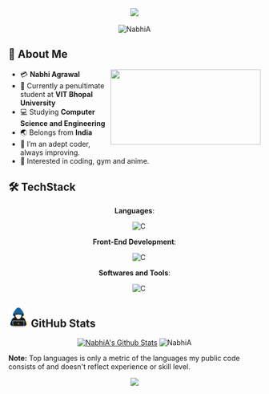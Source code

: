<div align="center">
<!--   <img src="https://readme-typing-svg.herokuapp.com?font=Architects+Daughter&color=%2338C2FF&size=50&center=true&vCenter=true&height=60&width=600&lines=Helloo!!+Myself+Nabhi+%3C3;Welcome+to+my+profile!" alt="Title"></img> -->
<a href="https://github.com/DenverCoder1/readme-typing-svg"><img src="https://readme-typing-svg.herokuapp.com?font=Time+New+Roman&color=%23C8BE25&size=25&center=true&vCenter=true&width=600&height=100&lines=Hello!!+Welcome+to+my+profile;Myself+Nabhi+:)"></a>

</div>
<p align="center"> 
	<img src="https://komarev.com/ghpvc/?username=NabhiA&label=Profile%20views&color=0047AB&style=plastic?" alt="NabhiA" height=25px, width=160px/> 
</p>

## 🗿 About Me


- :credit_card: **Nabhi Agrawal** <img src="https://c.tenor.com/NzrqQHFBVz8AAAAj/kitty-transparent.gif" height="150" width="300" align="right"/>
- :school: Currently a penultimate student at **VIT Bhopal University**
- 💻 Studying **Computer Science and Engineering**
- :earth_asia: Belongs from **India**
- :penguin: I’m an adept coder, always improving. 
- :monocle_face: Interested in coding, gym and anime.

## 🛠️ TechStack 


<div align="center">
	
 **Languages**:
<p align="center"> 
  &emsp; 
    <img alt="C" src="https://skillicons.dev/icons?i=cpp,python,java&theme=dark">
</p>

  
<!--     [![My Skills](https://skillicons.dev/icons?i=cpp,python,java,c&theme=dark)](https://skillicons.dev) -->
  
<!--     ![C++](https://img.shields.io/badge/C++%20-%2300599C.svg?style=for-the-badge&logo=c%2B%2B&logoColor=white)
    ![Python](https://img.shields.io/badge/Python%20-%2314354C.svg?style=for-the-badge&logo=python&logoColor=white) -->
**Front-End Development**:
<p align="center"> 
  &emsp; 
    <img alt="C" src="https://skillicons.dev/icons?i=html,css,js,react,nodejs,tailwind&theme=dark">
</p>
  
<!--     [![My Skills](https://skillicons.dev/icons?i=html,css,js,react,nodejs,tailwind&theme=dark)](https://skillicons.dev) -->

<!--    ![HTML5](https://img.shields.io/badge/HTML5%20-%23E34F26.svg?style=for-the-badge&logo=html5&logoColor=white)
   ![CSS3](https://img.shields.io/badge/CSS%20-%231572B6.svg?style=for-the-badge&logo=css3&logoColor=white)
   ![JavaScript](https://img.shields.io/badge/JavaScript%20-%23F7DF1E.svg?style=for-the-badge&logo=javascript&logoColor=black) -->
  
 **Softwares and Tools**:
  <p align="center"> 
  &emsp; 
    <img alt="C" src="https://skillicons.dev/icons?i=aws,git,github,vscode,mysql,netlify&theme=dark">
</p>
<!--     [![My Skills](https://skillicons.dev/icons?i=aws,git,github,vscode,mysql&theme=dark)](https://skillicons.dev) -->

<!--     ![Git](https://img.shields.io/badge/git-%23F05033.svg?style=for-the-badge&logo=git&logoColor=white)
    ![GitHub](https://img.shields.io/badge/github-%23121011.svg?style=for-the-badge&logo=github&logoColor=white)
    ![Google](https://img.shields.io/badge/google-%234285F4.svg?style=for-the-badge&logo=google&logoColor=white)
    ![Visual Studio Code](https://img.shields.io/badge/Visual%20Studio%20Code-0078d7.svg?style=for-the-badge&logo=visual-studio-code&logoColor=white)
 -->
  </div>
  
  
  <!-- HTML -->
  
<!--   <details><summary><h3>💻 GitHub Profile Stats</h3></summary> -->

## <img src="https://github.com/0xAbdulKhalid/0xAbdulKhalid/raw/main/assets/mdImages/about_me.gif" width="40px" height="40px"> GitHub Stats
	
<p align="center">
    <a href="https://github.com/anuraghazra/github-readme-stats">
	    <img alt="NabhiA's Github Stats" src="https://github-readme-stats-sigma-five.vercel.app/api?username=NabhiA&show_icons=true&theme=radical&layout=compact" height="230px"/></a> 
	<img src="https://github-readme-stats-sigma-five.vercel.app/api/top-langs/?username=NabhiA&theme=radical&hide_progress=false" alt="NabhiA" height="230px"/>
<br/>

  <b>Note:</b> Top languages is only a metric of the languages my public code consists of and doesn't reflect experience or skill level.
  </p>

<p align="center">
  <img src="https://media.giphy.com/media/jpVnC65DmYeyRL4LHS/giphy.gif" width="20%">
</p>


  <!-- </details> -->
  
<!-- <img src="https://readme-jokes.vercel.app/api" alt="Jokes Card" align="center"/> -->



<!-- #### Thanks for visiting :heart: -->
<!-- ![VisitorCount](https://profile-counter.glitch.me/NabhiA/count.svg) -->



